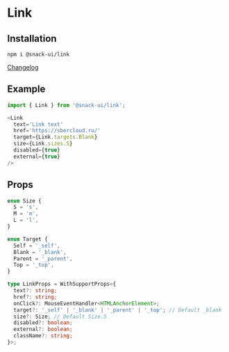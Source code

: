 # Link

## Installation
`npm i @snack-ui/link`

[Changelog](./CHANGELOG.md)

## Example

```typescript jsx
import { Link } from '@snack-ui/link';

<Link
  text='Link text' 
  href='https://sbercloud.ru/'
  target={Link.targets.Blank}
  size={Link.sizes.S}
  disabled={true}
  external={true}
/>
```

## Props

```typescript jsx
enum Size {
  S = 's',
  M = 'm',
  L = 'l',
}

enum Target {
  Self = '_self',
  Blank = '_blank',
  Parent = '_parent',
  Top = '_top',
}

type LinkProps = WithSupportProps<{
  text?: string;
  href?: string;
  onClick?: MouseEventHandler<HTMLAnchorElement>;
  target?: '_self' | '_blank' | '_parent' | '_top'; // Default _blank
  size?: Size; // Default Size.S
  disabled?: boolean;
  external?: boolean;
  className?: string;
}>;
```


